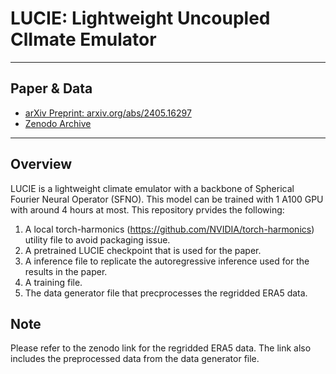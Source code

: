# LUCIE: Lightweight Uncoupled ClImate Emulator


---

## Paper & Data

- [arXiv Preprint: arxiv.org/abs/2405.16297](https://arxiv.org/abs/2405.16297)
- [Zenodo Archive](https://zenodo.org/records/15164648)

---

## Overview

LUCIE is a lightweight climate emulator with a backbone of Spherical Fourier Neural Operator (SFNO). This model can be trained with 1 A100 GPU with around 4 hours at most.
This repository prvides the following:
1. A local torch-harmonics (https://github.com/NVIDIA/torch-harmonics) utility file to avoid packaging issue.
2. A pretrained LUCIE checkpoint that is used for the paper.
3. A inference file to replicate the autoregressive inference used for the results in the paper.
4. A training file.
5. The data generator file that precprocesses the regridded ERA5 data.

## Note
Please refer to the zenodo link for the regridded ERA5 data. The link also includes the preprocessed data from the data generator file.
